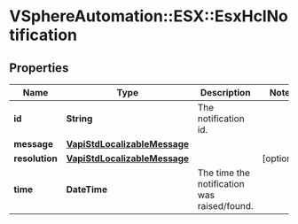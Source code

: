 # VSphereAutomation::ESX::EsxHclNotification

## Properties
Name | Type | Description | Notes
------------ | ------------- | ------------- | -------------
**id** | **String** | The notification id. | 
**message** | [**VapiStdLocalizableMessage**](VapiStdLocalizableMessage.md) |  | 
**resolution** | [**VapiStdLocalizableMessage**](VapiStdLocalizableMessage.md) |  | [optional] 
**time** | **DateTime** | The time the notification was raised/found. | 


